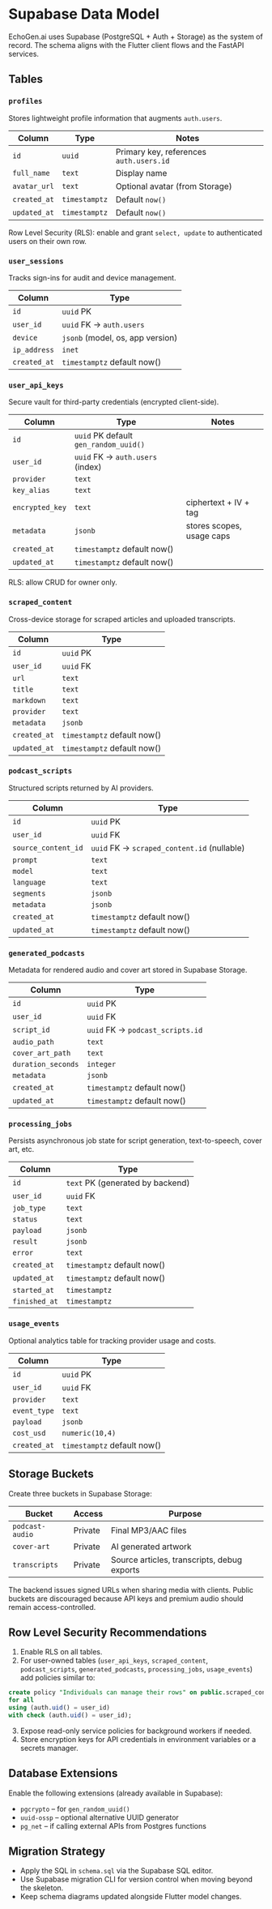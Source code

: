 # Supabase Data Model

EchoGen.ai uses Supabase (PostgreSQL + Auth + Storage) as the system of record. The
schema aligns with the Flutter client flows and the FastAPI services.

## Tables

### `profiles`

Stores lightweight profile information that augments `auth.users`.

| Column | Type | Notes |
|--------|------|-------|
| `id` | `uuid` | Primary key, references `auth.users.id` |
| `full_name` | `text` | Display name |
| `avatar_url` | `text` | Optional avatar (from Storage) |
| `created_at` | `timestamptz` | Default `now()` |
| `updated_at` | `timestamptz` | Default `now()` |

Row Level Security (RLS): enable and grant `select, update` to authenticated users on their own row.

### `user_sessions`

Tracks sign-ins for audit and device management.

| Column | Type |
|--------|------|
| `id` | `uuid` PK |
| `user_id` | `uuid` FK → `auth.users` |
| `device` | `jsonb` (model, os, app version) |
| `ip_address` | `inet` |
| `created_at` | `timestamptz` default now() |

### `user_api_keys`

Secure vault for third-party credentials (encrypted client-side).

| Column | Type | Notes |
|--------|------|-------|
| `id` | `uuid` PK default `gen_random_uuid()` |
| `user_id` | `uuid` FK → `auth.users` (index) |
| `provider` | `text` |
| `key_alias` | `text` |
| `encrypted_key` | `text` | ciphertext + IV + tag |
| `metadata` | `jsonb` | stores scopes, usage caps |
| `created_at` | `timestamptz` default now() |
| `updated_at` | `timestamptz` default now() |

RLS: allow CRUD for owner only.

### `scraped_content`

Cross-device storage for scraped articles and uploaded transcripts.

| Column | Type |
|--------|------|
| `id` | `uuid` PK |
| `user_id` | `uuid` FK |
| `url` | `text` |
| `title` | `text` |
| `markdown` | `text` |
| `provider` | `text` | `firecrawl`, `hyperbrowser`, etc. |
| `metadata` | `jsonb` | includes `language`, `reading_time`, etc. |
| `created_at` | `timestamptz` default now() |
| `updated_at` | `timestamptz` default now() |

### `podcast_scripts`

Structured scripts returned by AI providers.

| Column | Type |
|--------|------|
| `id` | `uuid` PK |
| `user_id` | `uuid` FK |
| `source_content_id` | `uuid` FK → `scraped_content.id` (nullable) |
| `prompt` | `text` |
| `model` | `text` |
| `language` | `text` |
| `segments` | `jsonb` | array of `{speaker, content, start_time, end_time}` |
| `metadata` | `jsonb` |
| `created_at` | `timestamptz` default now() |
| `updated_at` | `timestamptz` default now() |

### `generated_podcasts`

Metadata for rendered audio and cover art stored in Supabase Storage.

| Column | Type |
|--------|------|
| `id` | `uuid` PK |
| `user_id` | `uuid` FK |
| `script_id` | `uuid` FK → `podcast_scripts.id` |
| `audio_path` | `text` | Storage path |
| `cover_art_path` | `text` | Storage path (nullable) |
| `duration_seconds` | `integer` |
| `metadata` | `jsonb` |
| `created_at` | `timestamptz` default now() |
| `updated_at` | `timestamptz` default now() |

### `processing_jobs`

Persists asynchronous job state for script generation, text-to-speech, cover art, etc.

| Column | Type |
|--------|------|
| `id` | `text` PK (generated by backend) |
| `user_id` | `uuid` FK |
| `job_type` | `text` |
| `status` | `text` | `queued`, `running`, `succeeded`, `failed` |
| `payload` | `jsonb` |
| `result` | `jsonb` |
| `error` | `text` |
| `created_at` | `timestamptz` default now() |
| `updated_at` | `timestamptz` default now() |
| `started_at` | `timestamptz` |
| `finished_at` | `timestamptz` |

### `usage_events`

Optional analytics table for tracking provider usage and costs.

| Column | Type |
|--------|------|
| `id` | `uuid` PK |
| `user_id` | `uuid` FK |
| `provider` | `text` |
| `event_type` | `text` | e.g., `script_generation`, `tts_render` |
| `payload` | `jsonb` |
| `cost_usd` | `numeric(10,4)` |
| `created_at` | `timestamptz` default now() |

## Storage Buckets

Create three buckets in Supabase Storage:

| Bucket | Access | Purpose |
|--------|--------|---------|
| `podcast-audio` | Private | Final MP3/AAC files |
| `cover-art` | Private | AI generated artwork |
| `transcripts` | Private | Source articles, transcripts, debug exports |

The backend issues signed URLs when sharing media with clients. Public buckets are discouraged
because API keys and premium audio should remain access-controlled.

## Row Level Security Recommendations

1. Enable RLS on all tables.
2. For user-owned tables (`user_api_keys`, `scraped_content`, `podcast_scripts`, `generated_podcasts`,
   `processing_jobs`, `usage_events`) add policies similar to:

```sql
create policy "Individuals can manage their rows" on public.scraped_content
for all
using (auth.uid() = user_id)
with check (auth.uid() = user_id);
```

3. Expose read-only service policies for background workers if needed.
4. Store encryption keys for API credentials in environment variables or a secrets manager.

## Database Extensions

Enable the following extensions (already available in Supabase):

- `pgcrypto` – for `gen_random_uuid()`
- `uuid-ossp` – optional alternative UUID generator
- `pg_net` – if calling external APIs from Postgres functions

## Migration Strategy

- Apply the SQL in `schema.sql` via the Supabase SQL editor.
- Use Supabase migration CLI for version control when moving beyond the skeleton.
- Keep schema diagrams updated alongside Flutter model changes.
